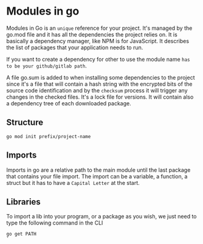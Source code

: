 # Modules in go

Modules in Go is an `unique` reference for your project. It's managed by the
go.mod file and it has all the dependencies the project relies on. It is
basically a dependency manager, like NPM is for JavaScript. It describes the
list of packages that your application needs to run.

If you want to create a dependency for other to use the module name `has to be
your github/gitlab path`.

A file go.sum is added to when installing some dependencies to the project since
it's a file that will contain a hash string with the encrypted bits of the
source code identification and by the `checksum` process it will trigger any
changes in the checked files. It's a lock file for versions. It will contain
also a dependency tree of each downloaded package.

## Structure

```terminal
go mod init prefix/project-name
```

## Imports

Imports in go are a relative path to the main module until the last package that
contains your file import. The import can be a variable, a function, a struct
but it has to have a `Capital Letter` at the start.

## Libraries

To import a lib into your program, or a package as you wish, we just need to
type the following command in the CLI

```terminal
go get PATH
`
```
